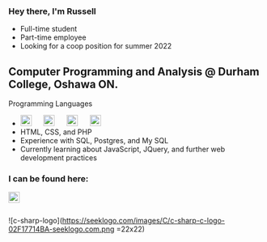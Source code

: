 ### Hey there, I'm Russell 
- Full-time student
- Part-time employee
- Looking for a coop position for summer 2022

## Computer Programming and Analysis @ Durham College, Oshawa ON.
Programming Languages
- <!--C#, C++, Java, Python--> <a><img alt="C sharp logo" title="C#" width="22px" src="https://seeklogo.com/images/C/c-sharp-c-logo-02F17714BA-seeklogo.com.png"/></a> &nbsp;&nbsp;&nbsp;&nbsp; <a><img alt="C plus plus logo" title="C++" width="22px" src="https://upload.wikimedia.org/wikipedia/commons/thumb/1/18/ISO_C%2B%2B_Logo.svg/1822px-ISO_C%2B%2B_Logo.svg.png"/></a> &nbsp;&nbsp;&nbsp;&nbsp; <a><img alt="Java logo" title="Java" width="22px" src="https://www.vectorlogo.zone/logos/java/java-vertical.svg"/></a> &nbsp;&nbsp;&nbsp;&nbsp; <a><img alt="Python logo" title="Python" width="22px" src="http://clipart-library.com/images_k/python-logo-transparent/python-logo-transparent-5.png"/></a>
- HTML, CSS, and PHP
- Experience with SQL, Postgres, and My SQL
- Currently learning about JavaScript, JQuery, and further web development practices

### I can be found here:

[<img align="left" alt="Russell Waring | LinkedIn" width="22px" src="https://cdn.jsdelivr.net/npm/simple-icons@v3/icons/linkedin.svg"/>][linkedin]

<br />
<br />

![c-sharp-logo](https://seeklogo.com/images/C/c-sharp-c-logo-02F17714BA-seeklogo.com.png =22x22)

[linkedin]: https://www.linkedin.com/in/russell-waring-476372a4/